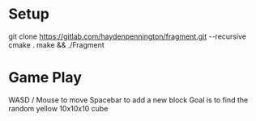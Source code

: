 # Setup
git clone https://gitlab.com/haydenpennington/fragment.git --recursive
cmake .
make && ./Fragment

# Game Play

WASD / Mouse to move
Spacebar to add a new block
Goal is to find the random yellow 10x10x10 cube